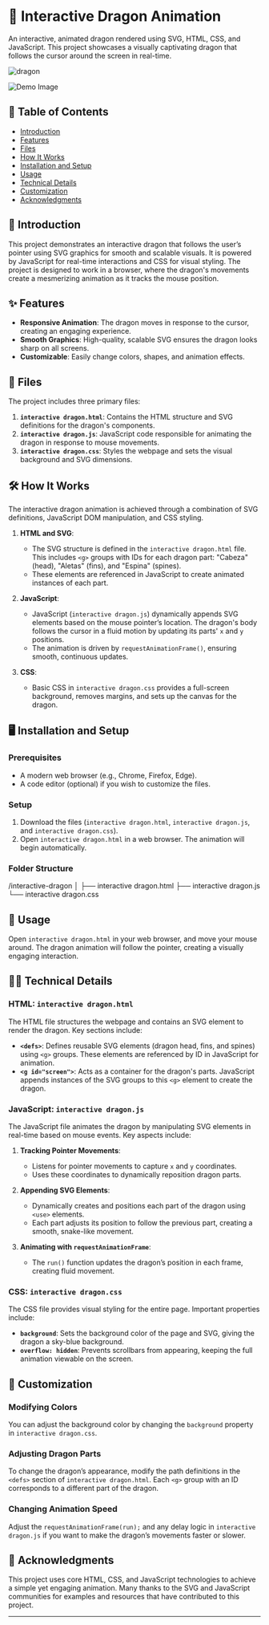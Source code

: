 # 🐉 Interactive Dragon Animation

An interactive, animated dragon rendered using SVG, HTML, CSS, and JavaScript. This project showcases a visually captivating dragon that follows the cursor around the screen in real-time.


![dragon](https://github.com/user-attachments/assets/5eec7944-aaa0-4be1-b9c1-53edc84734ce)

![Demo Image](path/to/demo-image.png) <!-- Add a screenshot or GIF link here -->

## 📑 Table of Contents

- [Introduction](#introduction)
- [Features](#features)
- [Files](#files)
- [How It Works](#how-it-works)
- [Installation and Setup](#installation-and-setup)
- [Usage](#usage)
- [Technical Details](#technical-details)
- [Customization](#customization)
- [Acknowledgments](#acknowledgments)

## 🐲 Introduction

This project demonstrates an interactive dragon that follows the user’s pointer using SVG graphics for smooth and scalable visuals. It is powered by JavaScript for real-time interactions and CSS for visual styling. The project is designed to work in a browser, where the dragon's movements create a mesmerizing animation as it tracks the mouse position.

## ✨ Features

- **Responsive Animation**: The dragon moves in response to the cursor, creating an engaging experience.
- **Smooth Graphics**: High-quality, scalable SVG ensures the dragon looks sharp on all screens.
- **Customizable**: Easily change colors, shapes, and animation effects.

## 📂 Files

The project includes three primary files:

1. **`interactive dragon.html`**: Contains the HTML structure and SVG definitions for the dragon's components.
2. **`interactive dragon.js`**: JavaScript code responsible for animating the dragon in response to mouse movements.
3. **`interactive dragon.css`**: Styles the webpage and sets the visual background and SVG dimensions.

## 🛠️ How It Works

The interactive dragon animation is achieved through a combination of SVG definitions, JavaScript DOM manipulation, and CSS styling.

1. **HTML and SVG**:
   - The SVG structure is defined in the `interactive dragon.html` file. This includes `<g>` groups with IDs for each dragon part: "Cabeza" (head), "Aletas" (fins), and "Espina" (spines).
   - These elements are referenced in JavaScript to create animated instances of each part.

2. **JavaScript**:
   - JavaScript (`interactive dragon.js`) dynamically appends SVG elements based on the mouse pointer’s location. The dragon's body follows the cursor in a fluid motion by updating its parts' `x` and `y` positions.
   - The animation is driven by `requestAnimationFrame()`, ensuring smooth, continuous updates.

3. **CSS**:
   - Basic CSS in `interactive dragon.css` provides a full-screen background, removes margins, and sets up the canvas for the dragon.

## 🖥️ Installation and Setup

### Prerequisites

- A modern web browser (e.g., Chrome, Firefox, Edge).
- A code editor (optional) if you wish to customize the files.

### Setup

1. Download the files (`interactive dragon.html`, `interactive dragon.js`, and `interactive dragon.css`).
2. Open `interactive dragon.html` in a web browser. The animation will begin automatically.

### Folder Structure
/interactive-dragon
│
├── interactive dragon.html
├── interactive dragon.js
└── interactive dragon.css


## 🚀 Usage

Open `interactive dragon.html` in your web browser, and move your mouse around. The dragon animation will follow the pointer, creating a visually engaging interaction.

## 🧑‍💻 Technical Details

### HTML: `interactive dragon.html`

The HTML file structures the webpage and contains an SVG element to render the dragon. Key sections include:

- **`<defs>`**: Defines reusable SVG elements (dragon head, fins, and spines) using `<g>` groups. These elements are referenced by ID in JavaScript for animation.
- **`<g id="screen">`**: Acts as a container for the dragon's parts. JavaScript appends instances of the SVG groups to this `<g>` element to create the dragon.

### JavaScript: `interactive dragon.js`

The JavaScript file animates the dragon by manipulating SVG elements in real-time based on mouse events. Key aspects include:

1. **Tracking Pointer Movements**:
   - Listens for pointer movements to capture `x` and `y` coordinates.
   - Uses these coordinates to dynamically reposition dragon parts.

2. **Appending SVG Elements**:
   - Dynamically creates and positions each part of the dragon using `<use>` elements.
   - Each part adjusts its position to follow the previous part, creating a smooth, snake-like movement.

3. **Animating with `requestAnimationFrame`**:
   - The `run()` function updates the dragon’s position in each frame, creating fluid movement.

### CSS: `interactive dragon.css`

The CSS file provides visual styling for the entire page. Important properties include:

- **`background`**: Sets the background color of the page and SVG, giving the dragon a sky-blue background.
- **`overflow: hidden`**: Prevents scrollbars from appearing, keeping the full animation viewable on the screen.

## 🔧 Customization

### Modifying Colors

You can adjust the background color by changing the `background` property in `interactive dragon.css`.

### Adjusting Dragon Parts

To change the dragon’s appearance, modify the path definitions in the `<defs>` section of `interactive dragon.html`. Each `<g>` group with an ID corresponds to a different part of the dragon.

### Changing Animation Speed

Adjust the `requestAnimationFrame(run);` and any delay logic in `interactive dragon.js` if you want to make the dragon’s movements faster or slower.

## 🎉 Acknowledgments

This project uses core HTML, CSS, and JavaScript technologies to achieve a simple yet engaging animation. Many thanks to the SVG and JavaScript communities for examples and resources that have contributed to this project.

---

